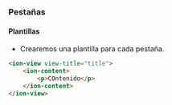### Pestañas
#### Plantillas

- Crearemos una plantilla para cada pestaña.

```html
<ion-view view-title="title">
    <ion-content>
        <p>COntenido</p>
    </ion-content>
</ion-view>
```
